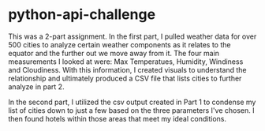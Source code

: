 # python-api-challenge

This was a 2-part assignment. 
In the first part, I pulled weather data for over 500 cities to analyze certain weather components as it relates to the equator and the further out we move away from it. The four main measurements I looked at were: Max Temperatues, Humidity, Windiness and Cloudiness. With this information, I created visuals to understand the relationship and ultimately produced a CSV file that lists cities to further analyze in part 2. 

In the second part, I utilized the csv output created in Part 1 to condense my list of cities down to just a few based on the three parameters I've chosen.  I then found hotels within those areas that meet my ideal conditions. 